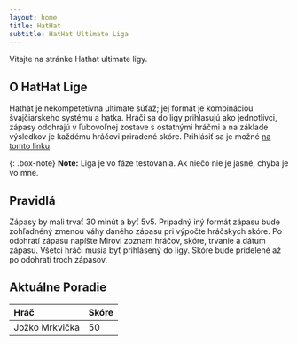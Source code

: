 ```yaml
---
layout: home
title: HatHat
subtitle: HatHat Ultimate Liga
---
```


Vitajte na stránke Hathat ultimate ligy. 

## O HatHat Lige

Hathat je nekompetetívna ultimate súťaž; jej formát je kombináciou švajčiarskeho systému a hatka. Hráči sa do ligy prihlasujú ako jednotlivci, zápasy odohrajú v ľubovoľnej zostave s ostatnými hráčmi a na základe výsledkov je každému hráčovi priradené skóre. Prihlásiť sa je možné [na tomto linku](https://miroslav21.github.io/prihlasenie).

{: .box-note}
**Note:** Liga je vo fáze testovania. Ak niečo nie je jasné, chyba je vo mne. 

## Pravidlá

Zápasy by mali trvať 30 minút a byť 5v5. Prípadný iný formát zápasu bude zohľadnéný zmenou váhy daného zápasu pri výpočte hráčskych skóre. Po odohratí zápasu napíšte Mirovi zoznam hráčov, skóre, trvanie a dátum zápasu. Všetci hráči musia byť prihlásený do ligy. Skóre bude pridelené až po odohratí troch zápasov. 

## Aktuálne Poradie

| Hráč | Skóre |
| :------ |:--- |
| Jožko Mrkvička | 50 |
